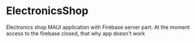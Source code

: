 # ElectronicsShop
Electronics shop MAUI application with Firebase server part.
At the moment access to the firebase closed, that why app doesn't work
